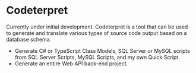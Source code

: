 # Codeterpret
Currently under initial development. Codeterpret is a tool that can be used to generate and translate various types of source code output based on a database schema.
- Generate C# or TypeScript Class Models, SQL Server or MySQL scripts from SQL Server Scripts, MySQL Scripts, and my own Quick Script.
- Generate an entire Web API back-end project.